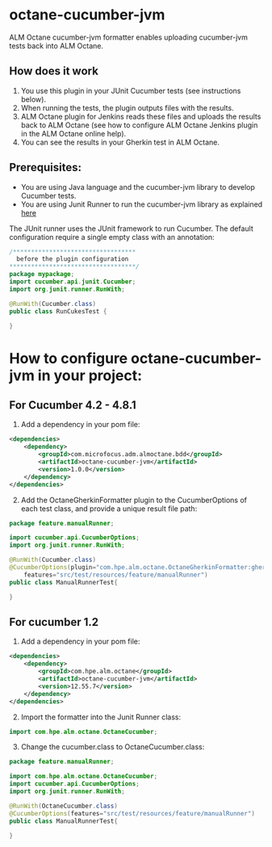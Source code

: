 # octane-cucumber-jvm
ALM Octane cucumber-jvm formatter enables uploading cucumber-jvm tests back into ALM Octane.

## How does it work
1.	You use this plugin in your JUnit Cucumber tests (see instructions below).
2.	When running the tests, the plugin outputs files with the results.
3.	ALM Octane plugin for Jenkins reads these files and uploads the results back to ALM Octane (see how to configure ALM Octane Jenkins plugin in the ALM Octane online help).
4.	You can see the results in your Gherkin test in ALM Octane.

## Prerequisites:
* You are using Java language and the cucumber-jvm library to develop Cucumber tests.
* You are using Junit Runner to run the cucumber-jvm library as explained [here](https://cucumber.io/docs/cucumber/api/#running-cucumber)

The JUnit runner uses the JUnit framework to run Cucumber. The default configuration require a single empty class with an annotation:
```java
/**********************************
  before the plugin configuration
***********************************/
package mypackage;
import cucumber.api.junit.Cucumber;
import org.junit.runner.RunWith;

@RunWith(Cucumber.class)
public class RunCukesTest {

}
```

# How to configure octane-cucumber-jvm in your project:

## For Cucumber 4.2 - 4.8.1
1. Add a dependency in your pom file:
```xml
<dependencies>
    <dependency>
        <groupId>com.microfocus.adm.almoctane.bdd</groupId>
        <artifactId>octane-cucumber-jvm</artifactId>
        <version>1.0.0</version>
    </dependency>
</dependencies>
```

2. Add the OctaneGherkinFormatter plugin to the CucumberOptions of each test class, and provide a unique result file path:
```java
package feature.manualRunner;

import cucumber.api.CucumberOptions;
import org.junit.runner.RunWith;

@RunWith(Cucumber.class)
@CucumberOptions(plugin="com.hpe.alm.octane.OctaneGherkinFormatter:gherkin-results/ManualRunnerTest_OctaneGherkinResults.xml",
    features="src/test/resources/feature/manualRunner")
public class ManualRunnerTest{

}
```

## For cucumber 1.2
1. Add a dependency in your pom file:
```xml
<dependencies>
    <dependency>
        <groupId>com.hpe.alm.octane</groupId>
        <artifactId>octane-cucumber-jvm</artifactId>
        <version>12.55.7</version>
    </dependency>
</dependencies>
```

2. Import the formatter into the Junit Runner class:
```java
import com.hpe.alm.octane.OctaneCucumber;
```

3. Change the cucumber.class to OctaneCucumber.class:
```java
package feature.manualRunner;

import com.hpe.alm.octane.OctaneCucumber;
import cucumber.api.CucumberOptions;
import org.junit.runner.RunWith;

@RunWith(OctaneCucumber.class)
@CucumberOptions(features="src/test/resources/feature/manualRunner")
public class ManualRunnerTest{

}
```
